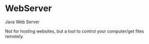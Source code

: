 WebServer
=========

Java Web Server

Not for hosting websites, but a tool to control your computer/get files remotely.
